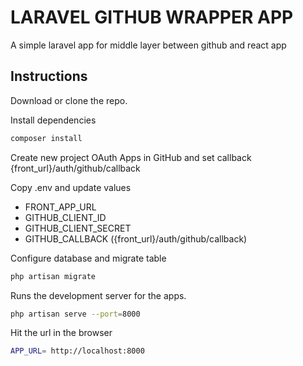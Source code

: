 # LARAVEL GITHUB WRAPPER APP

A simple laravel app for middle layer between github and react app

## Instructions

Download or clone the repo.

Install dependencies
```bash
composer install
```

Create new project OAuth Apps in GitHub and set callback {front_url}/auth/github/callback

Copy .env and update values
- FRONT_APP_URL
- GITHUB_CLIENT_ID
- GITHUB_CLIENT_SECRET
- GITHUB_CALLBACK ({front_url}/auth/github/callback)

Configure database and migrate table
```bash
php artisan migrate
```

Runs the development server for the apps.
```bash
php artisan serve --port=8000
```

Hit the url in the browser
```bash
APP_URL= http://localhost:8000
```
